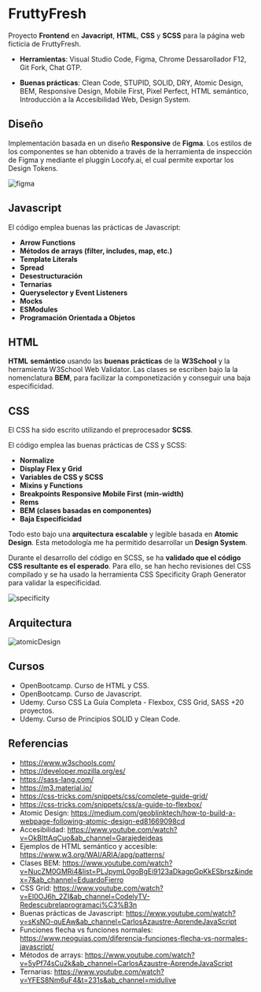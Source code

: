 # FruttyFresh
Proyecto **Frontend** en **Javacript**, **HTML**, **CSS** y **SCSS** para la página web ficticia de FruttyFresh.

- **Herramientas**: Visual Studio Code, Figma, Chrome Dessarollador F12, Git Fork, Chat GTP. 

- **Buenas prácticas**: Clean Code, STUPID, SOLID, DRY, Atomic Design, BEM, Responsive Design, Mobile First, Pixel Perfect, HTML semántico, Introducción a la Accesibilidad Web, Design System.

## Diseño
Implementación basada en un diseño **Responsive** de **Figma**. Los estilos de los componentes se han obtenido a través de la herramienta de inspección de Figma y mediante el pluggin Locofy.ai, el cual permite exportar los Design Tokens.

![figma](https://github.com/CristinaMitrica/FruttyFresh-JS-HTML-CSS-SCSS/assets/124876049/83a3fb34-201c-43f5-aa20-73d24d6fc924)

## Javascript

El código emplea buenas las prácticas de Javascript:
- **Arrow Functions**
- **Métodos de arrays (filter, includes, map, etc.)**
- **Template Literals**
- **Spread**
- **Desestructuración**
- **Ternarias**
- **Queryselector y Event Listeners**
- **Mocks**
- **ESModules**
- **Programación Orientada a Objetos**

## HTML
**HTML** **semántico** usando las **buenas prácticas** de la **W3School** y la herramienta W3School Web Validator. Las clases se escriben bajo la la nomenclatura **BEM**, para facilizar la componetización y conseguir una baja especificidad.

## CSS
El CSS ha sido escrito utilizando el preprocesador **SCSS**.

El código emplea las buenas prácticas de CSS y SCSS:
- **Normalize**
- **Display Flex y Grid**
- **Variables de CSS y SCSS**
- **Mixins y Functions**
- **Breakpoints Responsive Mobile First (min-width)**
- **Rems**
- **BEM (clases basadas en componentes)**
- **Baja Especificidad**

Todo esto bajo una **arquitectura** **escalable** y legible basada en **Atomic Design**. Esta metodología me ha permitido desarrollar un **Design System**. 

Durante el desarrollo del código en SCSS, se ha **validado que el código CSS resultante es el esperado**. Para ello, se han hecho revisiones del CSS compilado y se ha usado la herramienta CSS Specificity Graph Generator para validar la especificidad.

![specificity](https://github.com/CristinaMitrica/FruttyFresh-JS-HTML-CSS-SCSS/assets/124876049/37ca0c14-e305-4dad-a985-17e7167df3a4)

## Arquitectura

![atomicDesign](https://github.com/CristinaMitrica/FruttyFresh-JS-HTML-CSS-SCSS/assets/124876049/9651788e-dad6-4516-837f-05c5dc57c525)

## Cursos
- OpenBootcamp. Curso de HTML y CSS.
- OpenBootcamp. Curso de Javascript.
- Udemy. Curso CSS La Guía Completa - Flexbox, CSS Grid, SASS +20 proyectos.
- Udemy. Curso de Principios SOLID y Clean Code.

## Referencias
- https://www.w3schools.com/
- https://developer.mozilla.org/es/
- https://sass-lang.com/
- https://m3.material.io/
- https://css-tricks.com/snippets/css/complete-guide-grid/
- https://css-tricks.com/snippets/css/a-guide-to-flexbox/
- Atomic Design: https://medium.com/geoblinktech/how-to-build-a-webpage-following-atomic-design-ed81669098cd
- Accesibilidad: https://www.youtube.com/watch?v=OkBIttAqCuo&ab_channel=Garajedeideas
- Ejemplos de HTML semántico y accesible: https://www.w3.org/WAI/ARIA/apg/patterns/
- Clases BEM: https://www.youtube.com/watch?v=NucZM0GMRi4&list=PLJpymL0goBgEi9123aDkagpGpKkESbrsz&index=7&ab_channel=EduardoFierro
- CSS Grid: https://www.youtube.com/watch?v=El0OJ6h_2ZI&ab_channel=CodelyTV-Redescubrelaprogramaci%C3%B3n
- Buenas prácticas de Javascript: https://www.youtube.com/watch?v=sKsNO-quEAw&ab_channel=CarlosAzaustre-AprendeJavaScript
- Funciones flecha vs funciones normales: https://www.neoguias.com/diferencia-funciones-flecha-vs-normales-javascript/
- Métodos de arrays: https://www.youtube.com/watch?v=5yPf74sCu2k&ab_channel=CarlosAzaustre-AprendeJavaScript
- Ternarias: https://www.youtube.com/watch?v=YFES8Nm6uF4&t=231s&ab_channel=midulive
